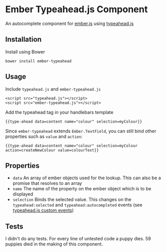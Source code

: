 # Ember Typeahead.js Component

An autocomplete component for [ember.js](http://www.emberjs.com) using [typeahead.js](https://github.com/twitter/typeahead.js)

## Installation

Install using Bower

```
bower install ember-typeahead
```

## Usage

Include ```typeahead.js``` and ```ember-typeahead.js```

```
<script src="typeahead.js"></script> 
<script src="ember-typeahead.js"></script> 
```

Add the typeahead tag in your handlebars template

```
{{type-ahead data=content name="colour" selection=myColour}}
```

Since `ember-typeahead` extends `Ember.TextField`, you can still bind other properties such as `value` and `action`:

```
{{type-ahead data=content name="colour" selection=myColour action=createNewColour value=colourText}}
```

## Properties

- ```data``` An array of ember objects used for the lookup. This can also be a promise that resolves to an array
- ```name``` The name of the property on the ember object which is to be displayed
- ```selection``` Binds the selected value. This changes on the ```typeahead:selected``` and ```typeahead:autocompleted``` events (see [typeahead.js custom events](https://github.com/twitter/typeahead.js/#custom-events))

## Tests

I didn't do any tests. For every line of untested code a puppy dies. 59 puppies died in the making of this component.
